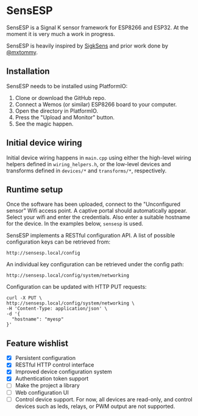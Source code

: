# SensESP

SensESP is a Signal K sensor framework for ESP8266 and ESP32. At the moment it is very much a work in progress.

SensESP is heavily inspired by [SigkSens](https://github.com/mxtommy/SigkSens) and prior work done by [@mxtommy](https://github.com/mxtommy).

## Installation

SensESP needs to be installed using PlatformIO:

1. Clone or download the GitHub repo.
2. Connect a Wemos (or similar) ESP8266 board to your computer.
3. Open the directory in PlatformIO.
4. Press the "Upload and Monitor" button.
5. See the magic happen.

## Initial device wiring

Initial device wiring happens in `main.cpp` using either the
high-level wiring helpers defined in `wiring_helpers.h`, or
the low-level devices and transforms defined in `devices/*`
and `transforms/*`, respectively.

## Runtime setup

Once the software has been uploaded, connect to the
"Unconfigured sensor" Wifi access point. A captive portal
should automatically appear. Select your wifi and enter
the credentials. Also enter a suitable hostname for the
device. In the examples below, `sensesp` is used.

SensESP implements a RESTful configuration API. A list of
possible configuration keys can be retrieved from:

    http://sensesp.local/config

An individual key configuration can be retrieved under
the config path:

    http://sensesp.local/config/system/networking

Configuration can be updated with HTTP PUT requests:

    curl -X PUT \
    http://sensesp.local/config/system/networking \
    -H 'Content-Type: application/json' \
    -d '{
      "hostname": "myesp"
    }'

## Feature wishlist

- [x] Persistent configuration
- [x] RESTful HTTP control interface
- [x] Improved device configuration system
- [x] Authentication token support
- [ ] Make the project a library
- [ ] Web configuration UI
- [ ] Control device support. For now, all devices are read-only, and control devices such as leds, relays, or
PWM output are not supported.
